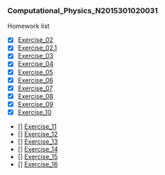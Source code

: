 ### Computational_Physics_N2015301020031
Homework list
- [X] [Exercise_02](http://note.youdao.com/noteshare?id=e2d119aab2686281585247af84bc7669)
- [X] [Exercise_02.1](http://note.youdao.com/noteshare?id=17788585a39bbc3c3a83c8126d8602c1)
- [X] [Exercise_03](http://note.youdao.com/noteshare?id=aad51725a610a7bef8d447ee1b7c78e1)
- [X] [Exercise_04](http://note.youdao.com/noteshare?id=5f525b7bfc14db08a72c2fcded52464b)
- [X] [Exercise_05](http://note.youdao.com/noteshare?id=9326e62768db328e61a95515c09fe69c)
- [X] [Exercise_06](https://www.zybuluo.com/levinefeng/note/922392)
- [X] [Exercise_07](https://www.zybuluo.com/levinefeng/note/930828)
- [X] [Exercise_08](https://www.zybuluo.com/levinefeng/note/939315)
- [X] [Exercise_09](https://www.zybuluo.com/levinefeng/note/947307)
- [X] [Exercise_10](https://www.zybuluo.com/levinefeng/note/971387)
- [] [Exercise_11]()
- [] [Exercise_12]()
- [] [Exercise_13]()
- [] [Exercise_14]()
- [] [Exercise_15]()
- [] [Exercise_16]()

